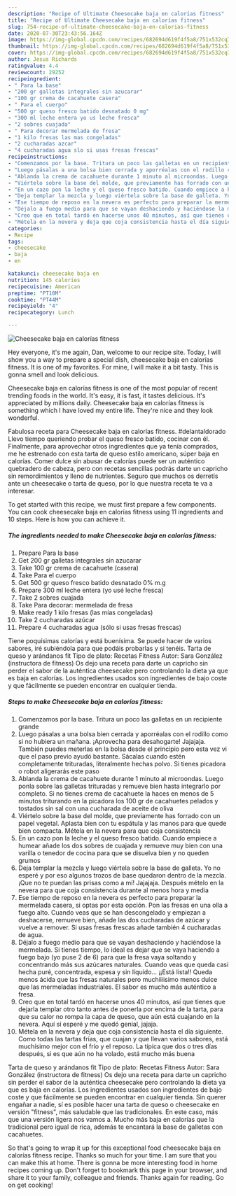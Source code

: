 ```yaml
---
description: "Recipe of Ultimate Cheesecake baja en calorías fitness"
title: "Recipe of Ultimate Cheesecake baja en calorías fitness"
slug: 754-recipe-of-ultimate-cheesecake-baja-en-calorias-fitness
date: 2020-07-30T23:43:56.164Z
image: https://img-global.cpcdn.com/recipes/682694d619f4f5a8/751x532cq70/cheesecake-baja-en-calorias-fitness-foto-principal.jpg
thumbnail: https://img-global.cpcdn.com/recipes/682694d619f4f5a8/751x532cq70/cheesecake-baja-en-calorias-fitness-foto-principal.jpg
cover: https://img-global.cpcdn.com/recipes/682694d619f4f5a8/751x532cq70/cheesecake-baja-en-calorias-fitness-foto-principal.jpg
author: Jesus Richards
ratingvalue: 4.4
reviewcount: 29252
recipeingredient:
- " Para la base"
- "200 gr galletas integrales sin azucarar"
- "100 gr crema de cacahuete casera"
- " Para el cuerpo"
- "500 gr queso fresco batido desnatado 0 mg"
- "300 ml leche entera yo us leche fresca"
- "2 sobres cuajada"
- " Para decorar mermelada de fresa"
- "1 kilo fresas las mas congeladas"
- "2 cucharadas azcar"
- "4 cucharadas agua slo si usas fresas frescas"
recipeinstructions:
- "Comenzamos por la base. Tritura un poco las galletas en un recipiente grande"
- "Luego pásalas a una bolsa bien cerrada y aporréalas con el rodillo como si no hubiera un mañana. ¡Aprovecha para desahogarte! Jajajaja. También puedes meterlas en la bolsa desde el principio pero esta vez vi que el paso previo ayudó bastante. Sácalas cuando estén completamente trituradas, literalmente hechas polvo. Si tienes picadora o robot aligerarás este paso"
- "Ablanda la crema de cacahuete durante 1 minuto al microondas. Luego ponla sobre las galletas trituradas y remueve bien hasta integrarlo por completo. Si no tienes crema de cacahuete la haces en menos de 5 minutos triturando en la picadora los 100 gr de cacahuetes pelados y tostados sin sal con una cucharada de aceite de oliva"
- "Viértelo sobre la base del molde, que previamente has forrado con un papel vegetal. Aplasta bien con tu espátula y las manos para que quede bien compacta. Métela en la nevera para que coja consistencia"
- "En un cazo pon la leche y el queso fresco batido. Cuando empiece a humear añade los dos sobres de cuajada y remueve muy bien con una varilla o tenedor de cocina para que se disuelva bien y no queden grumos"
- "Deja templar la mezcla y luego viértela sobre la base de galleta. Yo no esperé y por eso algunos trozos de base quedaron dentro de la mezcla. ¡Que no te puedan las prisas como a mí! Jajajaja. Después mételo en la nevera para que coja consistencia durante al menos hora y media"
- "Ese tiempo de reposo en la nevera es perfecto para preparar la mermelada casera, si optas por esta opción. Pon las fresas en una olla a fuego alto. Cuando veas que se han descongelado y empiezan a deshacerse, remueve bien, añade las dos cucharadas de azúcar y vuelve a remover. Si usas fresas frescas añade también 4 cucharadas de agua."
- "Déjalo a fuego medio para que se vayan deshaciendo y haciéndose la mermelada. Si tienes tiempo, lo ideal es dejar que se vaya haciendo a fuego bajo (yo puse 2 de 6) para que la fresa vaya soltando y concentrando más sus azúcares naturales. Cuando veas que queda casi hecha puré, concentrada, espesa y sin líquido... ¡¡Está lista!! Queda menos ácida que las fresas naturales pero muchíiiisimo menos dulce que las mermeladas industriales. El sabor es mucho más auténtico a fresa."
- "Creo que en total tardó en hacerse unos 40 minutos, así que tienes que dejarla templar otro tanto antes de ponerla por encima de la tarta, para que su calor no rompa la capa de queso, que aún está cuajando en la nevera. Aquí sí esperé y me quedó genial, jajaja."
- "Métela en la nevera y deja que coja consistencia hasta el día siguiente. Como todas las tartas frías, que cuajan y que llevan varios sabores, está muchísimo mejor con el frío y el reposo. La típica que dos o tres días después, si es que aún no ha volado, está mucho más buena"
categories:
- Recipe
tags:
- cheesecake
- baja
- en

katakunci: cheesecake baja en 
nutrition: 145 calories
recipecuisine: American
preptime: "PT10M"
cooktime: "PT44M"
recipeyield: "4"
recipecategory: Lunch

---
```



![Cheesecake baja en calorías fitness](https://img-global.cpcdn.com/recipes/682694d619f4f5a8/751x532cq70/cheesecake-baja-en-calorias-fitness-foto-principal.jpg)

Hey everyone, it's me again, Dan, welcome to our recipe site. Today, I will show you a way to prepare a special dish, cheesecake baja en calorías fitness. It is one of my favorites. For mine, I will make it a bit tasty. This is gonna smell and look delicious.

Cheesecake baja en calorías fitness is one of the most popular of recent trending foods in the world. It's easy, it is fast, it tastes delicious. It's appreciated by millions daily. Cheesecake baja en calorías fitness is something which I have loved my entire life. They're nice and they look wonderful.

Fabulosa receta para Cheesecake baja en calorías fitness. #delantaldorado Llevo tiempo queriendo probar el queso fresco batido, cocinar con él. Finalmente, para aprovechar otros ingredientes que ya tenía comprados, me he estrenado con esta tarta de queso estilo americano, súper baja en calorías. Comer dulce sin abusar de calorías puede ser un auténtico quebradero de cabeza, pero con recetas sencillas podrás darte un capricho sin remordimientos y lleno de nutrientes. Seguro que muchos os derretís ante un cheesecake o tarta de queso, por lo que nuestra receta te va a interesar.


To get started with this recipe, we must first prepare a few components. You can cook cheesecake baja en calorías fitness using 11 ingredients and 10 steps. Here is how you can achieve it.

<!--inarticleads1-->

##### The ingredients needed to make Cheesecake baja en calorías fitness:

1. Prepare  Para la base
1. Get 200 gr galletas integrales sin azucarar
1. Take 100 gr crema de cacahuete (casera)
1. Take  Para el cuerpo
1. Get 500 gr queso fresco batido desnatado 0% m.g
1. Prepare 300 ml leche entera (yo usé leche fresca)
1. Take 2 sobres cuajada
1. Take  Para decorar: mermelada de fresa
1. Make ready 1 kilo fresas (las mías congeladas)
1. Take 2 cucharadas azúcar
1. Prepare 4 cucharadas agua (sólo si usas fresas frescas)


Tiene poquísimas calorías y está buenísima. Se puede hacer de varios sabores, iré subiéndola para que podáis probarlas y si tenéis. Tarta de queso y arándanos fit Tipo de plato: Recetas Fitness Autor: Sara González (instructora de fitness) Os dejo una receta para darte un capricho sin perder el sabor de la auténtica cheesecake pero controlando la dieta ya que es baja en calorías. Los ingredientes usados son ingredientes de bajo coste y que fácilmente se pueden encontrar en cualquier tienda. 

<!--inarticleads2-->

##### Steps to make Cheesecake baja en calorías fitness:

1. Comenzamos por la base. Tritura un poco las galletas en un recipiente grande
1. Luego pásalas a una bolsa bien cerrada y aporréalas con el rodillo como si no hubiera un mañana. ¡Aprovecha para desahogarte! Jajajaja. También puedes meterlas en la bolsa desde el principio pero esta vez vi que el paso previo ayudó bastante. Sácalas cuando estén completamente trituradas, literalmente hechas polvo. Si tienes picadora o robot aligerarás este paso
1. Ablanda la crema de cacahuete durante 1 minuto al microondas. Luego ponla sobre las galletas trituradas y remueve bien hasta integrarlo por completo. Si no tienes crema de cacahuete la haces en menos de 5 minutos triturando en la picadora los 100 gr de cacahuetes pelados y tostados sin sal con una cucharada de aceite de oliva
1. Viértelo sobre la base del molde, que previamente has forrado con un papel vegetal. Aplasta bien con tu espátula y las manos para que quede bien compacta. Métela en la nevera para que coja consistencia
1. En un cazo pon la leche y el queso fresco batido. Cuando empiece a humear añade los dos sobres de cuajada y remueve muy bien con una varilla o tenedor de cocina para que se disuelva bien y no queden grumos
1. Deja templar la mezcla y luego viértela sobre la base de galleta. Yo no esperé y por eso algunos trozos de base quedaron dentro de la mezcla. ¡Que no te puedan las prisas como a mí! Jajajaja. Después mételo en la nevera para que coja consistencia durante al menos hora y media
1. Ese tiempo de reposo en la nevera es perfecto para preparar la mermelada casera, si optas por esta opción. Pon las fresas en una olla a fuego alto. Cuando veas que se han descongelado y empiezan a deshacerse, remueve bien, añade las dos cucharadas de azúcar y vuelve a remover. Si usas fresas frescas añade también 4 cucharadas de agua.
1. Déjalo a fuego medio para que se vayan deshaciendo y haciéndose la mermelada. Si tienes tiempo, lo ideal es dejar que se vaya haciendo a fuego bajo (yo puse 2 de 6) para que la fresa vaya soltando y concentrando más sus azúcares naturales. Cuando veas que queda casi hecha puré, concentrada, espesa y sin líquido... ¡¡Está lista!! Queda menos ácida que las fresas naturales pero muchíiiisimo menos dulce que las mermeladas industriales. El sabor es mucho más auténtico a fresa.
1. Creo que en total tardó en hacerse unos 40 minutos, así que tienes que dejarla templar otro tanto antes de ponerla por encima de la tarta, para que su calor no rompa la capa de queso, que aún está cuajando en la nevera. Aquí sí esperé y me quedó genial, jajaja.
1. Métela en la nevera y deja que coja consistencia hasta el día siguiente. Como todas las tartas frías, que cuajan y que llevan varios sabores, está muchísimo mejor con el frío y el reposo. La típica que dos o tres días después, si es que aún no ha volado, está mucho más buena


Tarta de queso y arándanos fit Tipo de plato: Recetas Fitness Autor: Sara González (instructora de fitness) Os dejo una receta para darte un capricho sin perder el sabor de la auténtica cheesecake pero controlando la dieta ya que es baja en calorías. Los ingredientes usados son ingredientes de bajo coste y que fácilmente se pueden encontrar en cualquier tienda. Sin querer engañar a nadie, sí es posible hacer una tarta de queso o cheesecake en versión &#34;fitness&#34;, más saludable que las tradicionales. En este caso, más que una versión ligera nos vamos a. Mucho más baja en calorías que la tradicional pero igual de rica, además te encantará la base de galletas con cacahuetes. 

So that's going to wrap it up for this exceptional food cheesecake baja en calorías fitness recipe. Thanks so much for your time. I am sure that you can make this at home. There is gonna be more interesting food in home recipes coming up. Don't forget to bookmark this page in your browser, and share it to your family, colleague and friends. Thanks again for reading. Go on get cooking!
